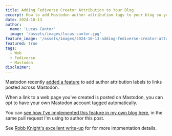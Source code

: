 ```yaml
---
title: Adding Fediverse Creator Attribution to Your Blog
excerpt: How to add Mastodon author attribution tags to your blog so your account gets tagged when links are shared on the fediverse.
date: 2024-10-13
author:
  name: 'Lucas Cantor'
  image: '/assets/images/lucas-cantor.jpg'
feature_image: '/assets/images/2024-10-13-adding-fediverse-creator-attribution.png'
featured: true
tags:
  - Web
  - Fediverse
  - Mastodon
disclaimer:
---
```


Mastodon recently [added a feature](https://blog.joinmastodon.org/2024/07/highlighting-journalism-on-mastodon/) to add author attribution labels to links posted across Mastodon.

When a link to a web page you've created is posted on Mastodon, you can opt to have your own Mastodon account tagged automatically.

You can [see how I've implemented this feature in my own blog here](https://github.com/lucascantor/blog.lucascantor.com/pull/91), in the same pull request I'm using to author this post.

See [Robb Knight's excellent write-up](https://rknight.me/blog/setting-up-mastodon-author-tags/) for for more impmentation details.
